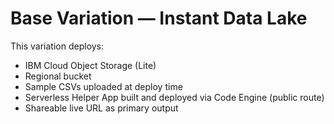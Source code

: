 # Base Variation — Instant Data Lake
This variation deploys:
- IBM Cloud Object Storage (Lite)
- Regional bucket
- Sample CSVs uploaded at deploy time
- Serverless Helper App built and deployed via Code Engine (public route)
- Shareable live URL as primary output
